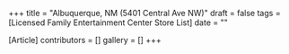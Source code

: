 +++
title = "Albuquerque, NM (5401 Central Ave NW)"
draft = false
tags = [Licensed Family Entertainment Center Store List]
date = ""

[Article]
contributors = []
gallery = []
+++